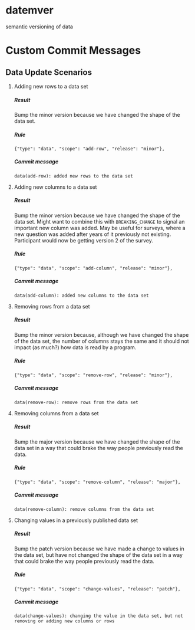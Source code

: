 # datemver
semantic versioning of data

# Custom Commit Messages

## Data Update Scenarios

1. Adding new rows to a data set

   ##### Result
   Bump the minor version because we have changed the shape of the data set.

   ##### Rule
   ```
   {"type": "data", "scope": "add-row", "release": "minor"},
   ```

   ##### Commit message
   ```
   data(add-row): added new rows to the data set
   ```

2. Adding new columns to a data set

   ##### Result
   Bump the minor version because we have changed the shape of the data set. Might want to combine this with `BREAKING_CHANGE` to signal an important new column was added. May be useful for surveys, where a new question was added after years of it previously not existing. Participant would now be getting version 2 of the survey.

   ##### Rule
   ```
   {"type": "data", "scope": "add-column", "release": "minor"},
   ```

   ##### Commit message
   ```
   data(add-column): added new columns to the data set
   ```

3. Removing rows from a data set

   ##### Result
   Bump the minor version because, although we have changed the shape of the data set, the number of columns stays the same and it should not impact (as much?) how data is read by a program.

   ##### Rule
   ```
   {"type": "data", "scope": "remove-row", "release": "minor"},
   ```

   ##### Commit message
   ```
   data(remove-row): remove rows from the data set
   ```

4. Removing columns from a data set

   ##### Result
   Bump the major version because we have changed the shape of the data set in a way that could brake the way people previously read the data.

   ##### Rule
   ```
   {"type": "data", "scope": "remove-column", "release": "major"},
   ```

   ##### Commit message
   ```
   data(remove-column): remove columns from the data set
   ```

5. Changing values in a previously published data set

   ##### Result
   Bump the patch version because we have made a change to values in the data set, but have not changed the shape of the data set in a way that could brake the way people previously read the data.

   ##### Rule
   ```
   {"type": "data", "scope": "change-values", "release": "patch"},
   ```

   ##### Commit message
   ```
   data(change-values): changing the value in the data set, but not removing or adding new columns or rows
   ```

